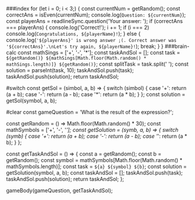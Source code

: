 ###index 
for (let i = 0; i < 3;) {
  const currentNum = getRandom();
  const correctAns = isEven(currentNum);
  console.log(`Question: ${currentNum}`);
  const playerAns = readlineSync.question('Your answer: ');
  if (correctAns === playerAns) {
    console.log('Correct!');
    i += 1;
    if (i === 2) console.log(`Congratulations, ${playerName}!`);
  } else {
    console.log(`'${playerAns}' is wrong answer ;(. Correct answer was '${correctAns}'.\nLet's try again, ${playerName}!`);
    break;
  }
}
###brain-calc
  const mathSings = ['+', '-', '*'];
  const taskAndSol = [];
  const task = `${getRandom()} ${mathSings[Math.floor(Math.random() * mathSings.length)]} ${getRandom()}`;
  const splitTask = task.split(' ');
  const solution = parseInt(task, 10);
  taskAndSol.push(task);
  taskAndSol.push(solution);
  return taskAndSol;

  #switch
const getSol = (simbol, a, b) => {
  switch (simbol) {
    case '+':
      return (a + b);
    case '-':
      return (a - b);
    case '*':
      return (a * b);
  }
};
const solution = getSol(symbol, a, b);

  #clear
const gameQuestion = 'What is the result of the expression?';

const getRandom = () => Math.floor(Math.random() * 30);
const mathSymbols = ['+', '-', '*'];
const getSolution = (symb, a, b) => {
  switch (symb) {
    case '+':
      return (a + b);
    case '-':
      return (a - b);
    case '*':
      return (a * b);
  }
};

const getTaskAndSol = () => {
  const a = getRandom();
  const b = getRandom();
  const symbol = mathSymbols[Math.floor(Math.random() * mathSymbols.length)];
  const task = `${a} ${symbol} ${b}`;
  const solution = getSolution(symbol, a, b);
  const taskAndSol = [];
  taskAndSol.push(task);
  taskAndSol.push(solution);
  return taskAndSol;
};

gameBody(gameQuestion, getTaskAndSol);

